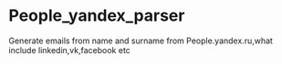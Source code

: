 # People_yandex_parser
Generate emails from name and surname from People.yandex.ru,what include linkedin,vk,facebook etc
